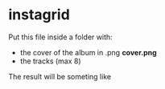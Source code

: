 # instagrid

Put this file inside a folder with:

 * the cover of the album in .png **cover.png**
 * the tracks (max 8)

The result will be someting like 
